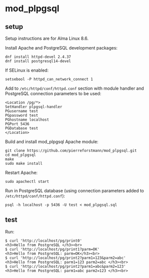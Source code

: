 # mod_plpgsql

## setup 

Setup instructions are for Alma Linux 8.6.

Install Apache and PostgreSQL development packages:

```
dnf install httpd-devel 2.4.37
dnf install postgresql14-devel
```

If SELinux is enabled:

`setsebool -P httpd_can_network_connect 1`

Add to `/etc/httpd/conf/httpd.conf` section with module handler and PostgreSQL connection parameters to be used:

```
<Location /pg/*>
SetHandler plpgsql-handler
PGusername test
PGpassword test
PGhostname localhost
PGPort 5436
PGDatabase test
</Location>
```
Build and install mod_plpgsql Apache module:

```
git clone https://github.com/pierreforstmann/mod_plpgsql.git
cd mod_plpgsql
make
sudo make install

```

Restart Apache:

`sudo apachectl start`

Run in PostgreSQL database (using connection parameters added to `/etc/httpd/conf/httpd.conf`):

`psql -h localhost -p 5436 -U test < mod_plpgsql.sql`

## test
Run:
```
$ curl 'http://localhost/pg/print0'
<h3>Hello from PostgreSQL </h3><br>
$ curl 'http://localhost/pg/print1?parm=OK'
<h3>Hello from PostgreSQL: parm=OK</h3><br>
$ curl 'http://localhost/pg/print2?parm1=123&parm2=abc'
<h3>Hello from PostgreSQL: parm1=123 parm2=abc </h3><br>
$ curl 'http://localhost/pg/print2?parm1=abc&parm2=123'
<h3>Hello from PostgreSQL: parm1=abc parm2=123 </h3><br>
```

